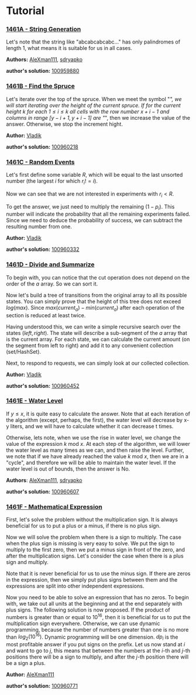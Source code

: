 # Tutorial


### [1461A - String Generation](../problems/A._String_Generation.md "Codeforces Round 689 (Div. 2, based on Zed Code Competition)")

Let's note that the string like "abcabcabcabc..." has only palindromes of length 1, what means it is suitable for us in all cases.

**Authors:** [AleXman111](https://codeforces.com/profile/AleXman111 "Candidate Master AleXman111"), [sdryapko](https://codeforces.com/profile/sdryapko "Candidate Master sdryapko")

**author's solution:** [100959880](https://codeforces.com/contest/1461/submission/100959880 "Submission 100959880 by AleXman111")

 
### [1461B - Find the Spruce](../problems/B._Find_the_Spruce.md "Codeforces Round 689 (Div. 2, based on Zed Code Competition)")

Let's iterate over the top of the spruce. When we meet the symbol "*", we will start iterating over the height of the current spruce. If for the current height $k$ for each $1 \le i \le k$ all cells with the row number $x+i-1$ and columns in range $[y - i + 1, y + i - 1]$ are "*", then we increase the value of the answer. Otherwise, we stop the increment hight.

**Author:** [Vladik](https://codeforces.com/profile/Vladik "Master Vladik")

**author's solution:** [100960218](https://codeforces.com/contest/1461/submission/100960218 "Submission 100960218 by AleXman111")

 
### [1461C - Random Events](../problems/C._Random_Events.md "Codeforces Round 689 (Div. 2, based on Zed Code Competition)")

Let's first define some variable $R$, which will be equal to the last unsorted number (the largest $i$ for which $r_i != i$).

Now we can see that we are not interested in experiments with $r_i < R$.

To get the answer, we just need to multiply the remaining $(1-p_i)$. This number will indicate the probability that all the remaining experiments failed. Since we need to deduce the probability of success, we can subtract the resulting number from one.

**Author:** [Vladik](https://codeforces.com/profile/Vladik "Master Vladik")

**author's solution:** [100960332](https://codeforces.com/contest/1461/submission/100960332 "Submission 100960332 by AleXman111")

 
### [1461D - Divide and Summarize](../problems/D._Divide_and_Summarize.md "Codeforces Round 689 (Div. 2, based on Zed Code Competition)")

To begin with, you can notice that the cut operation does not depend on the order of the $a$ array. So we can sort it.

Now let's build a tree of transitions from the original array to all its possible states. You can simply prove that the height of this tree does not exceed $log(max)$. Since $max(current_a)-min(current_a)$ after each operation of the section is reduced at least twice.

Having understood this, we can write a simple recursive search over the states $(left, right)$. The state will describe a sub-segment of the $a$ array that is the current array. For each state, we can calculate the current amount (on the segment from left to right) and add it to any convenient collection (set/HashSet).

Next, to respond to requests, we can simply look at our collected collection.

**Author:** [Vladik](https://codeforces.com/profile/Vladik "Master Vladik")

**author's solution:** [100960452](https://codeforces.com/contest/1461/submission/100960452 "Submission 100960452 by AleXman111")

 
### [1461E - Water Level](../problems/E._Water_Level.md "Codeforces Round 689 (Div. 2, based on Zed Code Competition)")

If $y \le x$, it is quite easy to calculate the answer. Note that at each iteration of the algorithm (except, perhaps, the first), the water level will decrease by x-y liters, and we will have to calculate whether it can decrease t times.

Otherwise, lets note, when we use the rise in water level, we change the value of the expression $k$ mod $x$. At each step of the algorithm, we will lower the water level as many times as we can, and then raise the level. Further, we note that if we have already reached the value $k$ mod $x$, then we are in a "cycle", and therefore we will be able to maintain the water level. If the water level is out of bounds, then the answer is No.

**Authors**: [AleXman111](https://codeforces.com/profile/AleXman111 "Candidate Master AleXman111"), [sdryapko](https://codeforces.com/profile/sdryapko "Candidate Master sdryapko")

**author's solution:** [100960607](https://codeforces.com/contest/1461/submission/100960607 "Submission 100960607 by AleXman111")

 
### [1461F - Mathematical Expression](../problems/F._Mathematical_Expression.md "Codeforces Round 689 (Div. 2, based on Zed Code Competition)")

First, let's solve the problem without the multiplication sign. It is always beneficial for us to put a plus or a minus, if there is no plus sign.

Now we will solve the problem when there is a sign to multiply. The case when the plus sign is missing is very easy to solve. We put the sign to multiply to the first zero, then we put a minus sign in front of the zero, and after the multiplication signs. Let's consider the case when there is a plus sign and multiply.

Note that it is never beneficial for us to use the minus sign. If there are zeros in the expression, then we simply put plus signs between them and the expressions are split into other independent expressions.

Now you need to be able to solve an expression that has no zeros. To begin with, we take out all units at the beginning and at the end separately with plus signs. The following solution is now proposed. If the product of numbers is greater than or equal to $10^{16}$, then it is beneficial for us to put the multiplication sign everywhere. Otherwise, we can use dynamic programming, because the number of numbers greater than one is no more than $log_2(10^{16})$. Dynamic programming will be one dimension. $dp_i$ is the most profitable answer if you put signs on the prefix. Let us now stand at $i$ and want to go to $j$, this means that between the numbers at the $i$-th and $j$-th positions there will be a sign to multiply, and after the $j$-th position there will be a sign a plus.

**Author:** [AleXman111](https://codeforces.com/profile/AleXman111 "Candidate Master AleXman111")

**author's solution:** [100960771](https://codeforces.com/contest/1461/submission/100960771 "Submission 100960771 by AleXman111")

